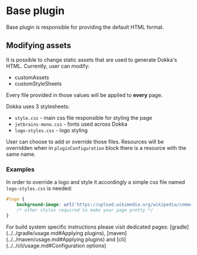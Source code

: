 # Base plugin

Base plugin is responsible for providing the default HTML format.

## Modifying assets

It is possible to change static assets that are used to generate Dokka's HTML. 
Currently, user can modify:

 * customAssets
 * customStyleSheets
 
Every file provided in those values will be applied to **every** page.

Dokka uses 3 stylesheets:

 * `style.css` - main css file responsible for styling the page
 * `jetbrains-mono.css` - fonts used across Dokka
 * `logo-styles.css` - logo styling

User can choose to add or override those files. 
Resources will be overridden when in `pluginConfiguration` block there is a resource with the same name.

### Examples
In order to override a logo and style it accordingly a simple css file named `logo-styles.css` is needed:
```css
#logo {
    background-image: url('https://upload.wikimedia.org/wikipedia/commons/9/9d/Ubuntu_logo.svg');
    /* other styles required to make your page pretty */
}
```

For build system specific instructions please visit dedicated pages: [gradle](../../gradle/usage.md#Applying plugins), [maven](../../maven/usage.md#Applying plugins) and [cli](../../cli/usage.md#Configuration options)
